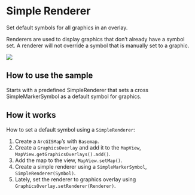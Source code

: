 # Simple Renderer

Set default symbols for all graphics in an overlay.

Renderers are used to display graphics that don’t already have a symbol
set. A renderer will not override a symbol that is manually set to a
graphic.

![](SimpleRenderer.png)

## How to use the sample

Starts with a predefined SimpleRenderer that sets a cross
SimpleMarkerSymbol as a default symbol for graphics.

## How it works

How to set a default symbol using a `SimpleRenderer`:

1.  Create a `ArcGISMap`’s with `Basemap`.
2.  Create a `GraphicsOverlay` and add it to the `MapView`,
    `MapView.getGraphicsOverlays().add()`.
3.  Add the map to the view, `MapView.setMap()`.
4.  Create a simple renderer using a `SimpleMarkerSymbol`,
    `SimpleRenderer(Symbol)`.
5.  Lately, set the renderer to graphics overlay using
    `GraphicsOverlay.setRenderer(Renderer)`.
